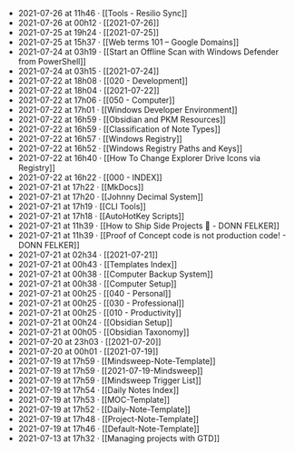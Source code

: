 - 2021-07-26 at 11h46 · [[Tools - Resilio Sync]]
- 2021-07-26 at 00h12 · [[2021-07-26]]
- 2021-07-25 at 19h24 · [[2021-07-25]]
- 2021-07-25 at 15h37 · [[Web terms 101 – Google Domains]]
- 2021-07-24 at 03h19 · [[Start an Offline Scan with Windows Defender from PowerShell]]
- 2021-07-24 at 03h15 · [[2021-07-24]]
- 2021-07-22 at 18h08 · [[020 - Development]]
- 2021-07-22 at 18h04 · [[2021-07-22]]
- 2021-07-22 at 17h06 · [[050 - Computer]]
- 2021-07-22 at 17h01 · [[Windows Developer Environment]]
- 2021-07-22 at 16h59 · [[Obsidian and PKM Resources]]
- 2021-07-22 at 16h59 · [[Classification of Note Types]]
- 2021-07-22 at 16h57 · [[Windows Registry]]
- 2021-07-22 at 16h52 · [[Windows Registry Paths and Keys]]
- 2021-07-22 at 16h40 · [[How To Change Explorer Drive Icons via Registry]]
- 2021-07-22 at 16h22 · [[000 - INDEX]]
- 2021-07-21 at 17h22 · [[MkDocs]]
- 2021-07-21 at 17h20 · [[Johnny Decimal System]]
- 2021-07-21 at 17h19 · [[CLI Tools]]
- 2021-07-21 at 17h18 · [[AutoHotKey Scripts]]
- 2021-07-21 at 11h39 · [[How to Ship Side Projects 🚀 - DONN FELKER]]
- 2021-07-21 at 11h39 · [[Proof of Concept code is not production code! - DONN FELKER]]
- 2021-07-21 at 02h34 · [[2021-07-21]]
- 2021-07-21 at 00h43 · [[Templates Index]]
- 2021-07-21 at 00h38 · [[Computer Backup System]]
- 2021-07-21 at 00h38 · [[Computer Setup]]
- 2021-07-21 at 00h25 · [[040 - Personal]]
- 2021-07-21 at 00h25 · [[030 - Professional]]
- 2021-07-21 at 00h25 · [[010 - Productivity]]
- 2021-07-21 at 00h24 · [[Obsidian Setup]]
- 2021-07-21 at 00h05 · [[Obsidian Taxonomy]]
- 2021-07-20 at 23h03 · [[2021-07-20]]
- 2021-07-20 at 00h01 · [[2021-07-19]]
- 2021-07-19 at 17h59 · [[Mindsweep-Note-Template]]
- 2021-07-19 at 17h59 · [[2021-07-19-Mindsweep]]
- 2021-07-19 at 17h59 · [[Mindsweep Trigger List]]
- 2021-07-19 at 17h54 · [[Daily Notes Index]]
- 2021-07-19 at 17h53 · [[MOC-Template]]
- 2021-07-19 at 17h52 · [[Daily-Note-Template]]
- 2021-07-19 at 17h48 · [[Project-Note-Template]]
- 2021-07-19 at 17h46 · [[Default-Note-Template]]
- 2021-07-13 at 17h32 · [[Managing projects with GTD]]
